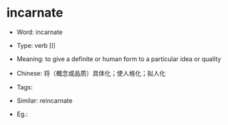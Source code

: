 # incarnate

- Word: incarnate

- Type: verb [I]
- Meaning: to give a definite or human form to a particular idea or quality
- Chinese: 将（概念或品质）具体化；使人格化；拟人化
- Tags: 
- Similar: reincarnate
- Eg.: 

